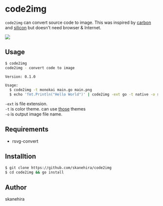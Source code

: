 # code2img
`code2img` can convert source code to image.
This was inspired by [carbon](https://carbon.now.sh/) and [silicon](https://github.com/Aloxaf/silicon) but doesn't need browser & Internet.

![](https://i.imgur.com/LaSS5Gm.gif)

## Usage
```sh
$ code2img
code2img - convert code to image

Version: 0.1.0

Usage:
  $ code2img -t monokai main.go main.png
  $ echo 'fmt.Println("Hello World")' | code2img -ext go -t native -o sample.png
```

`-ext` is file extension.  
`-t` is color theme. can use [those](https://xyproto.github.io/splash/docs/all.html) themes  
`-o` is output image file name.  

## Requirements
- rsvg-convert

## Installtion

```sh
$ git clone https://github.com/skanehira/code2img
$ cd code2img && go install
```

## Author
skanehira
